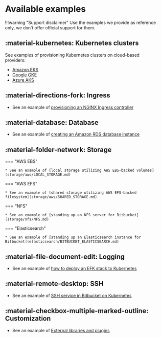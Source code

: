 # Available examples 

!!!warning "Support disclaimer"
    Use the examples we provide as reference only, we don’t offer official support for them. 

## :material-kubernetes: Kubernetes clusters 
See examples of provisioning Kubernetes clusters on cloud-based providers:
   
  * [Amazon EKS](cluster/EKS_SETUP.md) 
  * [Google GKE](cluster/GKE_SETUP.md)
  * [Azure AKS](cluster/AKS_SETUP.md)

## :material-directions-fork: Ingress
* See an example of [provisioning an NGINX Ingress controller](ingress/INGRESS_NGINX.md)

## :material-database: Database
* See an example of [creating an Amazon RDS database instance](database/AMAZON_RDS.md)

## :material-folder-network: Storage
=== "AWS EBS"

    * See an example of [local storage utilizing AWS EBS-backed volumes](storage/aws/LOCAL_STORAGE.md)

=== "AWS EFS"

    * See an example of [shared storage utilizing AWS EFS-backed filesystem](storage/aws/SHARED_STORAGE.md)

=== "NFS"

    * See an example of [standing up an NFS server for Bitbucket](storage/nfs/NFS.md)

=== "Elasticsearch"

    * See an example of [standing up an Elasticsearch instance for Bitbucket](elasticsearch/BITBUCKET_ELASTICSEARCH.md)

## :material-file-document-edit: Logging
* See an example of [how to deploy an EFK stack to Kubernetes](logging/efk/EFK.md)

## :material-remote-desktop: SSH
* See an example of [SSH service in Bitbucket on Kubernetes](ssh/SSH_BITBUCKET.md)

## :material-checkbox-multiple-marked-outline: Customization
* See an example of [External libraries and plugins](external_libraries/EXTERNAL_LIBS.md)